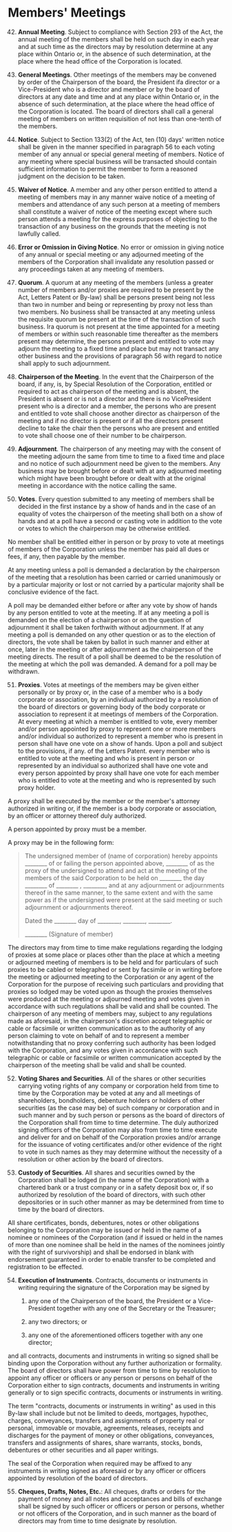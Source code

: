 # Members' Meetings

42. **Annual Meeting**. Subject to compliance with Section 293 of the Act, the annual meeting of the members shall be held on such day in each year and at such time as the directors may by resolution determine at any place within Ontario or, in the absence of such determination, at the place where the head office of the Corporation is located.

43. **General Meetings**. Other meetings of the members may be convened by order of the Chairperson of the board, the President ifa director or a Vice-President who is a director and member or by the board of directors at any date and time and at any place within Ontario or, in the absence of such determination, at the place where the head office of the Corporation is located. The board of directors shall call a general meeting of members on written requisition of not less than one-tenth of the members.

44. **Notice**. Subject to Section 133(2) of the Act, ten (10) days' written notice shall be given in the manner specified in paragraph 56 to each voting member of any annual or special general meeting of members. Notice of any meeting where special business will be transacted should contain sufficient information to permit the member to form a reasoned judgment on the decision to be taken.

45. **Waiver of Notice**. A member and any other person entitled to attend a meeting of members may in any manner waive notice of a meeting of members and attendance of any such person at a meeting of members shall constitute a waiver of notice of the meeting
except where such person attends a meeting for the express purposes of objecting to the transaction of any business on the grounds that the meeting is not lawfully called.

46. **Error or Omission in Giving Notice**. No error or omission in giving notice of any annual or special meeting or any adjourned meeting of the members of the Corporation shall invalidate any resolution passed or any proceedings taken at any meeting of members.

47. **Quorum**. A quorum at any meeting of the members (unless a greater number of members and/or proxies are required to be present by the Act, Letters Patent or By-law) shall be persons present being not less than two in number and being or representing by proxy not less than two members. No business shall be transacted at any meeting unless the requisite quorum be present at the time of the transaction of such business. Ira quorum is not present at the time appointed for a meeting of members or within such reasonable time thereafter as the members present may determine, the persons present and entitled to vote may adjourn the meeting to a fixed time and place but may not transact any other business and the provisions of paragraph 56 with regard to notice shall apply to such adjournment.

48. **Chairperson of the Meeting**. In the event that the Chairperson of the board, if any, is, by Special Resolution of the Corporation, entitled or required to act as chairperson of the meeting and is absent, the President is absent or is not a director and there is no VicePresident present who is a director and a member, the persons who are present and entitled to vote shall choose another director as chairperson of the meeting and if no director is present or if all the directors present decline to take the chair then the persons who are present and entitled to vote shall choose one of their number to be chairperson.

49. **Adjournment**. The chairperson of any meeting may with the consent of the meeting adjourn the same from time to time to a fixed time and place and no notice of such adjournment need be given to the members. Any business may be brought before or dealt with at any adjourned meeting which might have been brought before or dealt with at the original meeting in accordance with the notice calling the same.

50. **Votes**. Every question submitted to any meeting of members shall be decided in the first instance by a show of hands and in the case of an equality of votes the chairperson of the meeting shall both on a show of hands and at a poll have a second or casting vote in addition to the vote or votes to which the chairperson may be otherwise entitled.

No member shall be entitled either in person or by proxy to vote at meetings of members of the Corporation unless the member has paid all dues or fees, if any, then payable by the member.

At any meeting unless a poll is demanded a declaration by the chairperson of the meeting that a resolution has been carried or carried unanimously or by a particular majority or lost or not carried by a particular majority shall be conclusive evidence of the fact.

A poll may be demanded either before or after any vote by show of hands by any person entitled to vote at the meeting. If at any meeting a poll is demanded on the election of a chairperson or on the question of adjournment it shall be taken forthwith without adjournment. If at any meeting a poll is demanded on any other question or as to the election of directors, the vote shall be taken by ballot in such manner and either at once, later in the meeting or after adjournment as the chairperson of the meeting directs. The result of a poll shall be deemed to be the resolution of the meeting at which the poll was demanded. A demand for a poll may be withdrawn.

51. **Proxies**. Votes at meetings of the members may be given either personally or by proxy or, in the case of a member who is a body corporate or association, by an individual authorized by a resolution of the board of directors or governing body of the body corporate or association to represent it at meetings of members of the Corporation. At every meeting at which a member is entitled to vote, every member and/or person appointed by proxy to represent one or more members and/or individual so authorized to represent a member who is present in person shall have one vote on a show of hands. Upon a poll and subject to the provisions, if any. of the Letters Patent. every member who is entitled to vote at the meeting and who is present in person or represented by an individual so authorized shall have one vote and every person appointed by proxy shall have one vote for each member who is entitled to vote at the meeting and who is represented by such proxy holder.

A proxy shall be executed by the member or the member's attorney authorized in writing or, if the member is a body corporate or association, by an officer or attorney thereof duly authorized.

A person appointed by proxy must be a member.

A proxy may be in the following form:

>  The undersigned member of (name of corporation) hereby appoints ________ of or failing the person appointed above, ________ of as the proxy of the undersigned to attend and act at the meeting of the members of the said Corporation to be held on ________ the day ________ of ________ , ________, and at any adjournment or adjournments thereof in the same manner, to the same extent and with the same power as if the undersigned were present at the said meeting or such adjournment or adjournments thereof.
> 
> Dated the ________ day of ________, ________, ________.
> 
> ________ (Signature of member)

The directors may from time to time make regulations regarding the lodging of proxies at some place or places other than the place at which a meeting or adjourned meeting of members is to be held and for particulars of such proxies to be cabled or telegraphed or sent by facsimile or in writing before the meeting or adjourned meeting to the Corporation or any
agent of the Corporation for the purpose of receiving such particulars and providing that proxies so lodged may be voted upon as though the proxies themselves were produced at the meeting or adjourned meeting and votes given in accordance with such regulations shall be valid and shall be counted. The chairperson of any meeting of members may, subject to any regulations made as aforesaid, in the chairperson's discretion accept telegraphic or cable or facsimile or written communication as to the authority of any person claiming to vote on behalf of and to represent a member notwithstanding that no proxy conferring such authority has been lodged with the Corporation, and any votes given in accordance with such telegraphic or cable or facsimile or written communication accepted by the chairperson of the meeting shall be valid and shall be counted.

52. **Voting Shares and Securities**. All of the shares or other securities carrying voting rights of any company or corporation held from time to time by the Corporation may be voted at any and all meetings of shareholders, bondholders, debenture holders or holders of other securities (as the case may be) of such company or corporation and in such manner and by such person or persons as the board of directors of the Corporation shall from time to time determine. The duly authorized signing officers of the Corporation may also from time to time execute and deliver for and on behalf of the Corporation proxies and/or arrange for the issuance of voting certificates and/or other evidence of the right to vote in such names as they may determine without the necessity of a resolution or other action by the board of directors.

53. **Custody of Securities**. All shares and securities owned by the Corporation shall be lodged (in the name of the Corporation) with a chartered bank or a trust company or in a safety deposit box or, if so authorized by resolution of the board of directors, with such other depositories or in such other manner as may be determined from time to time by the board of directors.

All share certificates, bonds, debentures, notes or other obligations belonging to the Corporation may be issued or held in the name of a nominee or nominees of the Corporation (and if issued or held in the names of more than one nominee shall be held in the names of the nominees jointly with the right of survivorship) and shall be endorsed in blank with endorsement guaranteed in order to enable transfer to be completed and registration to be effected.

54. **Execution of Instruments**. Contracts, documents or instruments in writing requiring the signature of the Corporation may be signed by
    1. any one of the Chairperson of the board, the President or a Vice-President together with any one of the Secretary or the Treasurer;
    
    1. any two directors; or
    
    1. any one of the aforementioned officers together with any one director;

and all contracts, documents and instruments in writing so signed shall be binding upon the Corporation without any further authorization or formality. The board of directors shall have power from time to time by resolution to appoint any officer or officers or any person or persons on behalf of the Corporation either to sign contracts, documents and instruments in writing generally or to sign specific contracts, documents or instruments in writing.

The term "contracts, documents or instruments in writing" as used in this By-law shall include but not be limited to deeds, mortgages, hypothec, charges, conveyances, transfers and assignments of property real or personal, immovable or movable, agreements, releases, receipts and discharges for the payment of money or other obligations, conveyances, transfers and assignments of shares, share warrants, stocks, bonds, debentures or other securities and all paper writings.

The seal of the Corporation when required may be affixed to any instruments in writing signed as aforesaid or by any officer or officers appointed by resolution of the board of directors.

55. **Cheques, Drafts, Notes, Etc.**: All cheques, drafts or orders for the payment of money and all notes and acceptances and bills of exchange shall be signed by such officer or officers or person or persons, whether or not officers of the Corporation, and in such manner as the board of directors may from time to time designate by resolution.
